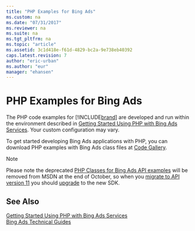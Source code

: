 ```yaml
---
title: "PHP Examples for Bing Ads"
ms.custom: na
ms.date: "07/31/2017"
ms.reviewer: na
ms.suite: na
ms.tgt_pltfrm: na
ms.topic: "article"
ms.assetid: 3c1d418e-f61d-4829-bc2a-9e738eb40392
caps.latest.revision: 7
author: "eric-urban"
ms.author: "eur"
manager: "ehansen"
---
```

# PHP Examples for Bing Ads
The PHP code examples for [!INCLUDE[brand](../api-reference/includes/brand.md)] are developed and run within the environment described in [Getting Started Using PHP with Bing Ads Services](../docset-overview/getting-started-using-php-with-bing-ads-services.md). Your custom configuration may vary.

To get started developing Bing Ads applications with PHP, you can download PHP examples with Bing Ads class files at [Code Gallery](http://go.microsoft.com/fwlink/?LinkId=329042).

> [!NOTE]
> Please note the deprecated [PHP Classes for Bing Ads API examples](http://go.microsoft.com/fwlink/?LinkId=329042) will be removed from MSDN at the end of October, so when you [migrate to API version 11](../docset-overview/migrating-to-bing-ads-api-version-11.md) you should [upgrade](../docset-overview/getting-started-using-php-with-bing-ads-services.md#upgrade) to the new SDK.

## See Also
[Getting Started Using PHP with Bing Ads Services](../docset-overview/getting-started-using-php-with-bing-ads-services.md)  
[Bing Ads Technical Guides](../docset-overview/bing-ads-technical-guides.md)  

